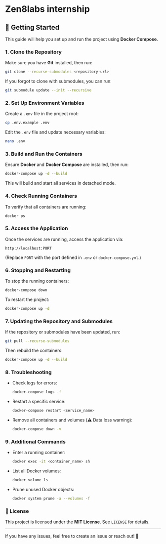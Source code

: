 # Zen8labs internship

## 🚀 Getting Started

This guide will help you set up and run the project using **Docker Compose**.

### **1. Clone the Repository**
Make sure you have **Git** installed, then run:
```bash
git clone --recurse-submodules <repository-url>
```
If you forgot to clone with submodules, you can run:
```bash
git submodule update --init --recursive
```

### **2. Set Up Environment Variables**
Create a `.env` file in the project root:
```bash
cp .env.example .env
```
Edit the `.env` file and update necessary variables:
```bash
nano .env
```

### **3. Build and Run the Containers**
Ensure **Docker** and **Docker Compose** are installed, then run:
```bash
docker-compose up -d --build
```
This will build and start all services in detached mode.

### **4. Check Running Containers**
To verify that all containers are running:
```bash
docker ps
```

### **5. Access the Application**
Once the services are running, access the application via:
```
http://localhost:PORT
```
(Replace `PORT` with the port defined in `.env` or `docker-compose.yml`.)

### **6. Stopping and Restarting**
To stop the running containers:
```bash
docker-compose down
```
To restart the project:
```bash
docker-compose up -d
```

### **7. Updating the Repository and Submodules**
If the repository or submodules have been updated, run:
```bash
git pull --recurse-submodules
```
Then rebuild the containers:
```bash
docker-compose up -d --build
```

### **8. Troubleshooting**
- Check logs for errors:
  ```bash
  docker-compose logs -f
  ```
- Restart a specific service:
  ```bash
  docker-compose restart <service_name>
  ```
- Remove all containers and volumes (⚠️ Data loss warning):
  ```bash
  docker-compose down -v
  ```

### **9. Additional Commands**
- Enter a running container:
  ```bash
  docker exec -it <container_name> sh
  ```
- List all Docker volumes:
  ```bash
  docker volume ls
  ```
- Prune unused Docker objects:
  ```bash
  docker system prune -a --volumes -f
  ```

### 📜 **License**
This project is licensed under the **MIT License**. See `LICENSE` for details.

---

If you have any issues, feel free to create an issue or reach out! 🚀

